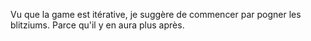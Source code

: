 Vu que la game est itérative, je suggère de commencer par pogner les blitziums. Parce qu'il y en aura plus après.


